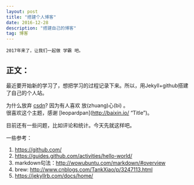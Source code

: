 ```yaml
---
layout: post
title: "搭建个人博客"
date: 2016-12-28 
description: "搭建自己的博客"
tag: 博客 
---   
```

    2017年来了，让我们一起做 学霸 吧。

## 正文：
最近要开始新的学习了，想把学习的过程记录下来。所以，用Jekyll+github搭建了自己的个人站。

为什么放弃 [csdn](http://blog.csdn.net/laurawan "Title")? 因为有人喜欢 放(zhuang)心(bi) 。
　  
很喜欢这个主题，感谢 [leopardpan](http://baixin.io/ “Title”)。

目前还有一些问题，比如评论和统计。今天先就这样吧。

一些参考：
1. https://github.com/
2. https://guides.github.com/activities/hello-world/
3. markdown句法：http://wowubuntu.com/markdown/#overview
4. brew: http://www.cnblogs.com/TankXiao/p/3247113.html
5. https://jekyllrb.com/docs/home/
